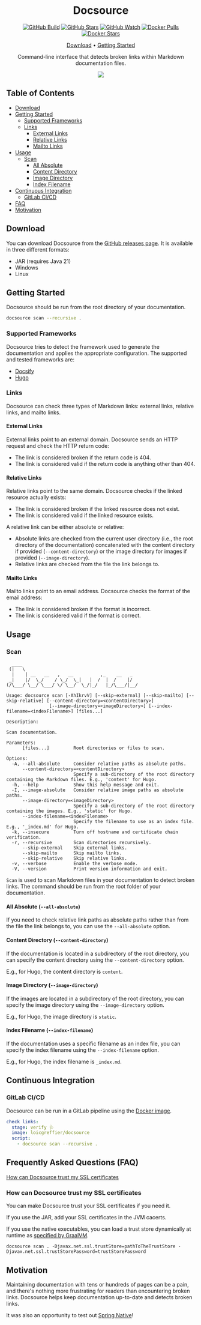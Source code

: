 <div align="center">

# Docsource

[![GitHub Build](https://img.shields.io/github/actions/workflow/status/loicgreffier/docsource/push_main.yml?branch=main&logo=github&style=for-the-badge)](https://github.com/loicgreffier/docsource/actions/workflows/push_main.yml)
[![GitHub Stars](https://img.shields.io/github/stars/loicgreffier/docsource?logo=github&style=for-the-badge)](https://github.com/loicgreffier/docsource)
[![GitHub Watch](https://img.shields.io/github/watchers/loicgreffier/docsource?logo=github&style=for-the-badge)](https://github.com/loicgreffier/docsource)
[![Docker Pulls](https://img.shields.io/docker/pulls/loicgreffier/docsource?label=Pulls&logo=docker&style=for-the-badge)](https://hub.docker.com/r/loicgreffier/docsource/tags)
[![Docker Stars](https://img.shields.io/docker/stars/loicgreffier/docsource?label=Stars&logo=docker&style=for-the-badge)](https://hub.docker.com/r/loicgreffier/docsource)

[Download](https://github.com/loicgreffier/docsource/releases) • [Getting Started](#getting-started)

Command-line interface that detects broken links within Markdown documentation files.

![](.readme/demo.gif)

</div>

## Table of Contents

* [Download](#download)
* [Getting Started](#getting-started)
    * [Supported Frameworks](#supported-frameworks)
    * [Links](#links)
        * [External Links](#external-links)
        * [Relative Links](#relative-links)
        * [Mailto Links](#mailto-links)
* [Usage](#usage)
    * [Scan](#scan)
        * [All Absolute](#all-absolute---all-absolute)
        * [Content Directory](#content-directory---content-directory)
        * [Image Directory](#image-directory---image-directory)
        * [Index Filename](#index-filename---index-filename)
* [Continuous Integration](#continuous-integration)
    * [GitLab CI/CD](#gitlab-cicd)
* [FAQ](#frequently-asked-questions-faq)
* [Motivation](#motivation)

## Download

You can download Docsource from the [GitHub releases page](https://github.com/loicgreffier/docsource/releases).
It is available in three different formats:

- JAR (requires Java 21)
- Windows
- Linux

## Getting Started

Docsource should be run from the root directory of your documentation.

```bash
docsource scan --recursive . 
```

### Supported Frameworks

Docsource tries to detect the framework used to generate the documentation and applies the appropriate configuration.
The supported and tested frameworks are:

- [Docsify](https://docsify.js.org)
- [Hugo](https://gohugo.io)

### Links

Docsource can check three types of Markdown links: external links, relative links, and mailto links.

#### External Links

External links point to an external domain.
Docsource sends an HTTP request and check the HTTP return code:

- The link is considered broken if the return code is 404.
- The link is considered valid if the return code is anything other than 404.

#### Relative Links

Relative links point to the same domain.
Docsource checks if the linked resource actually exists:

- The link is considered broken if the linked resource does not exist.
- The link is considered valid if the linked resource exists.

A relative link can be either absolute or relative:

- Absolute links are checked from the current user directory (i.e., the root directory of the documentation)
  concatenated with the content directory if provided (`--content-directory`) or the image directory for images if
  provided (`--image-directory`).
- Relative links are checked from the file the link belongs to.

#### Mailto Links

Mailto links point to an email address.
Docsource checks the format of the email address:

- The link is considered broken if the format is incorrect.
- The link is considered valid if the format is correct.

## Usage

### Scan

```console
  ____
 (|   \
  |    | __   __   ,   __          ,_    __   _
 _|    |/  \_/    / \_/  \_|   |  /  |  /    |/
(/\___/ \__/ \___/ \/ \__/  \_/|_/   |_/\___/|__/

Usage: docsource scan [-AhIkrvV] [--skip-external] [--skip-mailto] [--skip-relative] [--content-directory=<contentDirectory>]
                [--image-directory=<imageDirectory>] [--index-filename=<indexFilename>] [files...]

Description:

Scan documentation.

Parameters:
      [files...]         Root directories or files to scan.

Options:
  -A, --all-absolute     Consider relative paths as absolute paths.
      --content-directory=<contentDirectory>
                         Specify a sub-directory of the root directory containing the Markdown files. E.g., 'content' for Hugo.
  -h, --help             Show this help message and exit.
  -I, --image-absolute   Consider relative image paths as absolute paths.
      --image-directory=<imageDirectory>
                         Specify a sub-directory of the root directory containing the images. E.g., 'static' for Hugo.
      --index-filename=<indexFilename>
                         Specify the filename to use as an index file. E.g., '_index.md' for Hugo.
  -k, --insecure         Turn off hostname and certificate chain verification.
  -r, --recursive        Scan directories recursively.
      --skip-external    Skip external links.
      --skip-mailto      Skip mailto links.
      --skip-relative    Skip relative links.
  -v, --verbose          Enable the verbose mode.
  -V, --version          Print version information and exit.
```

`Scan` is used to scan Markdown files in your documentation to detect broken links.
The command should be run from the root folder of your documentation.

#### All Absolute (`--all-absolute`)

If you need to check relative link paths as absolute paths rather than from the file the link belongs to, you can use
the `--all-absolute` option.

#### Content Directory (`--content-directory`)

If the documentation is located in a subdirectory of the root directory, you can specify the content directory using
the `--content-directory` option.

E.g., for Hugo, the content directory is `content`.

#### Image Directory (`--image-directory`)

If the images are located in a subdirectory of the root directory, you can specify the image directory using the
`--image-directory` option.

E.g., for Hugo, the image directory is `static`.

#### Index Filename (`--index-filename`)

If the documentation uses a specific filename as an index file, you can specify the index filename using the
`--index-filename` option.

E.g., for Hugo, the index filename is `_index.md`.

## Continuous Integration

### GitLab CI/CD

Docsource can be run in a GitLab pipeline using the [Docker image](https://hub.docker.com/r/loicgreffier/docsource).

```yaml
check links:
  stage: verify 🩺
  image: loicgreffier/docsource
  script:
    - docsource scan --recursive .
```

## Frequently Asked Questions (FAQ)

[How can Docsource trust my SSL certificates](#how-can-docsource-trust-my-ssl-certificates)

### How can Docsource trust my SSL certificates

You can make Docsource trust your SSL certificates if you need it.

If you use the JAR, add your SSL certificates in the JVM cacerts.

If you use the native executables, you can load a trust store dynamically at runtime
as [specified by GraalVM](https://www.graalvm.org/22.1/reference-manual/native-image/CertificateManagement/).

```console
docsource scan . -Djavax.net.ssl.trustStore=pathToTheTrustStore -Djavax.net.ssl.trustStorePassword=trustStorePassword
```

## Motivation

Maintaining documentation with tens or hundreds of pages can be a pain, and there's nothing more frustrating for readers
than encountering broken links. Docsource helps keep documentation up-to-date and detects broken links.

It was also an opportunity to test
out [Spring Native](https://docs.spring.io/spring-native/docs/current/reference/htmlsingle/)!
